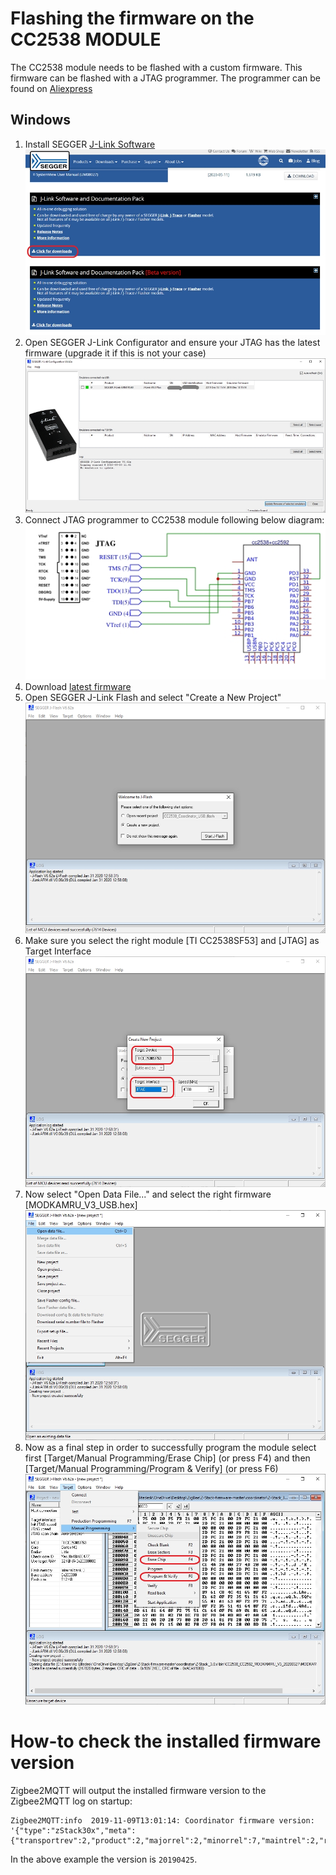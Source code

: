 ---
---
# Flashing the firmware on the CC2538 MODULE
The CC2538 module needs to be flashed with a custom firmware. This firmware can be flashed with a JTAG programmer.
The programmer can be found on [Aliexpress](https://www.aliexpress.com/wholesale?catId=0&initiative_id=SB_20191108075039&SearchText=jlink+V8+jtag)

## Windows
1. Install SEGGER [J-Link Software](https://www.segger.com/downloads/jlink/)
![](../../images/cc2538-jtag-2.jpg)
2. Open SEGGER J-Link Configurator and ensure your JTAG has the latest firmware (upgrade it if this is not your case)
![](../../images/cc2538-jtag-3.jpg)
3. Connect JTAG programmer to CC2538 module following below diagram:
![](../../images/cc2538-jtag-1.jpg)
4. Download [latest firmware](https://github.com/jethome-ru/zigbee-firmware/tree/master/ti/coordinator/cc2538_cc2592)
5. Open SEGGER J-Link Flash and select "Create a New Project"
![](../../images/cc2538-jtag-4.jpg)
6. Make sure you select the right module [TI CC2538SF53] and [JTAG] as Target Interface
![](../../images/cc2538-jtag-5.jpg)
7. Now select "Open Data File..." and select the right firmware [MODKAMRU_V3_USB.hex]
![](../../images/cc2538-jtag-6.jpg)
8. Now as a final step in order to successfully program the module select first [Target/Manual Programming/Erase Chip] (or press F4) and then [Target/Manual Programming/Program & Verify] (or press F6)
![](../../images/cc2538-jtag-7.jpg)


# How-to check the installed firmware version
Zigbee2MQTT will output the installed firmware version to the Zigbee2MQTT log on startup:
```
Zigbee2MQTT:info  2019-11-09T13:01:14: Coordinator firmware version: '{"type":"zStack30x","meta":{"transportrev":2,"product":2,"majorrel":2,"minorrel":7,"maintrel":2,"revision":20190425}}'
```

In the above example the version is `20190425`.

